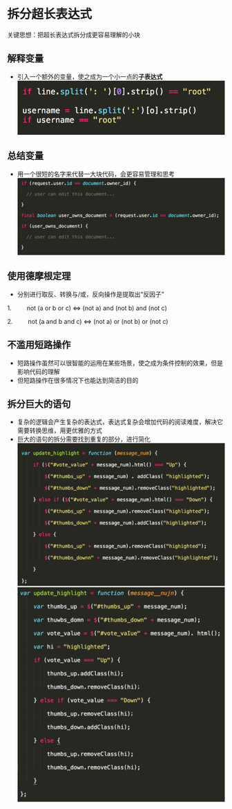 # 拆分超长表达式

关键思想：把超长表达式拆分成更容易理解的小块

## 解释变量

* 引入一个额外的变量，使之成为一个小一点的**子表达式**![](/assets/解释变量.png)

## 总结变量

* 用一个很短的名字来代替一大块代码，会更容易管理和思考![](/assets/总结变量.png)

## 使用德摩根定理

* 分别进行取反、转换与/或，反向操作是提取出“反因子”

1.         not \(a or b or c\) &lt;=&gt; \(not a\) and \(not b\) and \(not c\)

2.         not \(a and b and c\) &lt;=&gt; \(not a\) or \(not b\) or \(not c\)

## 不滥用短路操作

* 短路操作虽然可以很智能的运用在某些场景，使之成为条件控制的效果，但是影响代码的理解
* 但短路操作在很多情况下也能达到简洁的目的

## 拆分巨大的语句

* 复杂的逻辑会产生复杂的表达式，表达式复杂会增加代码的阅读难度，解决它需要转换思维，用更优雅的方式
* 巨大的语句的拆分需要找到重复的部分，进行简化![](/assets/拆分巨大语句1.png)![](/assets/拆分巨大语句2.png)



